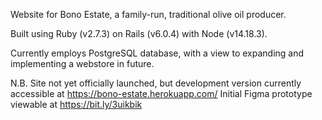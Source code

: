 Website for Bono Estate, a family-run, traditional olive oil producer.

Built using Ruby (v2.7.3) on Rails (v6.0.4) with Node (v14.18.3).

Currently employs PostgreSQL database, with a view to expanding and implementing a webstore in future.

N.B. Site not yet officially launched, but development version currently accessible at https://bono-estate.herokuapp.com/
Initial Figma prototype viewable at https://bit.ly/3uikbik
